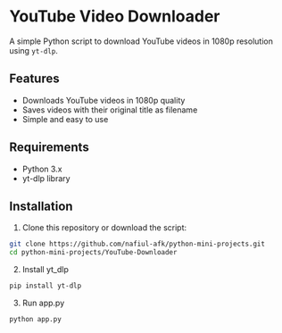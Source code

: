 # YouTube Video Downloader

A simple Python script to download YouTube videos in 1080p resolution using `yt-dlp`.

## Features
- Downloads YouTube videos in 1080p quality
- Saves videos with their original title as filename
- Simple and easy to use

## Requirements
- Python 3.x
- yt-dlp library

## Installation
1. Clone this repository or download the script:
```bash
git clone https://github.com/nafiul-afk/python-mini-projects.git
cd python-mini-projects/YouTube-Downloader
```
2. Install yt_dlp
```bash
pip install yt-dlp
```
3. Run app.py
```bash
python app.py
```
